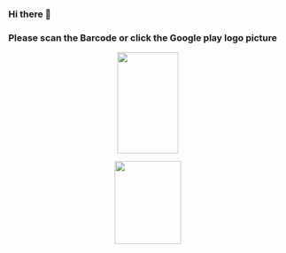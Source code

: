<h3 text="align:center">Hi there 👋<h3>
  <h3 text="align:center">Please scan the Barcode or  click the Google play logo picture
 </h3>
<p>
  <div align="center">

  <img style="border:30px;" src="https://i.hizliresim.com/hrq7qdy.png" width="110" height="183">
 
  
  <a href="https://play.google.com/store/apps/dev?id=6434216887703327919" target="_blank"><img src="https://cdn-icons-png.flaticon.com/512/732/732208.png?w=360" width="120" height="150" >
  </a>
  </p>
  
  </div>
